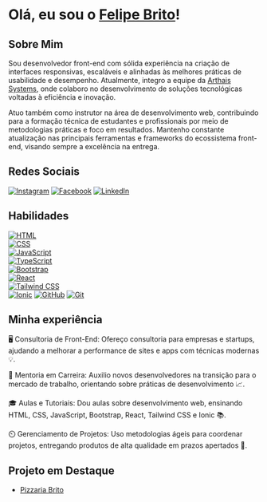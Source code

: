 # Olá, eu sou o [Felipe Brito](https://github.com/seuusuario)!

## Sobre Mim
Sou desenvolvedor front-end com sólida experiência na criação de interfaces responsivas, escaláveis e alinhadas às melhores práticas de usabilidade e desempenho. Atualmente, integro a equipe da <a href="https://arthais.systems/home" target="_blank">Arthais Systems</a>, onde colaboro no desenvolvimento de soluções tecnológicas voltadas à eficiência e inovação.

Atuo também como instrutor na área de desenvolvimento web, contribuindo para a formação técnica de estudantes e profissionais por meio de metodologias práticas e foco em resultados. Mantenho constante atualização nas principais ferramentas e frameworks do ecossistema front-end, visando sempre a excelência na entrega.


## Redes Sociais
[![Instagram](https://img.shields.io/badge/Instagram-%23E4405F?style=for-the-badge&logo=instagram&logoColor=white)](https://www.instagram.com/lipe.sp.10/)
[![Facebook](https://img.shields.io/badge/Facebook-%231877F2?style=for-the-badge&logo=facebook&logoColor=white)](https://www.facebook.com/profile.php?id=100005402199216)
[![LinkedIn](https://img.shields.io/badge/LinkedIn-0077B5?style=for-the-badge&logo=linkedin&logoColor=white)](https://www.linkedin.com/in/felipe-brito-09a355285/)


## Habilidades  
[![HTML](https://img.shields.io/badge/HTML-orange?style=for-the-badge&logo=html5&logoColor=white)](https://developer.mozilla.org/en-US/docs/Web/HTML)  
[![CSS](https://img.shields.io/badge/CSS-blue?style=for-the-badge&logo=css3&logoColor=white)](https://developer.mozilla.org/en-US/docs/Web/CSS)  
[![JavaScript](https://img.shields.io/badge/JavaScript-yellow?style=for-the-badge&logo=javascript&logoColor=white)](https://developer.mozilla.org/en-US/docs/Web/JavaScript)  
[![TypeScript](https://img.shields.io/badge/TypeScript-blue?style=for-the-badge&logo=typescript&logoColor=white)](https://www.typescriptlang.org/)  
[![Bootstrap](https://img.shields.io/badge/Bootstrap-purple?style=for-the-badge&logo=bootstrap&logoColor=white)](https://getbootstrap.com/)  
[![React](https://img.shields.io/badge/React-blue?style=for-the-badge&logo=react&logoColor=white)](https://reactjs.org/)  
[![Tailwind CSS](https://img.shields.io/badge/Tailwind_CSS-green?style=for-the-badge&logo=tailwind-css&logoColor=white)](https://tailwindcss.com/)  
[![Ionic](https://img.shields.io/badge/Ionic-blue?style=for-the-badge&logo=ionic&logoColor=white)](https://ionicframework.com/)
[![GitHub](https://img.shields.io/badge/GitHub-lightgrey?style=for-the-badge&logo=github&logoColor=white)](https://github.com/)
[![Git](https://img.shields.io/badge/Git-orange?style=for-the-badge&logo=git&logoColor=white)](https://git-scm.com/)

## Minha experiência
🖥️ Consultoria de Front-End: Ofereço consultoria para empresas e startups, ajudando a melhorar a performance de sites e apps com técnicas modernas 💡.

💼 Mentoria em Carreira: Auxilio novos desenvolvedores na transição para o mercado de trabalho, orientando sobre práticas de desenvolvimento 📈.

🎓 Aulas e Tutoriais: Dou aulas sobre desenvolvimento web, ensinando HTML, CSS, JavaScript, Bootstrap, React, Tailwind CSS e Ionic 📚.

⏲️ Gerenciamento de Projetos: Uso metodologias ágeis para coordenar projetos, entregando produtos de alta qualidade em prazos apertados 🚀.


## Projeto em Destaque
- [Pizzaria Brito](https://pizzaria-brito.vercel.app)
